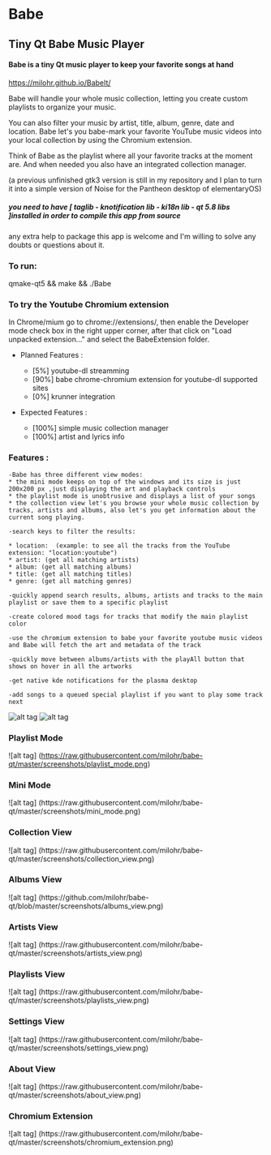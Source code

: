 # Babe
## Tiny Qt Babe Music Player

#### Babe is a tiny Qt music player to keep your favorite songs at hand

https://milohr.github.io/BabeIt/

Babe will handle your whole music collection, letting you create custom playlists to organize your music.

You can also filter your music by artist, title, album, genre, date and location. Babe let's you babe-mark your favorite YouTube music videos into your local collection by using the Chromium extension. 

Think of Babe as the playlist where all your favorite tracks at the moment are. And when needed you also have an integrated collection manager.


(a previous unfinished gtk3 version is still in my repository and I plan to turn it into a simple version of Noise for the Pantheon desktop of elementaryOS) 



##### you need to have [ taglib - knotification lib - ki18n lib - qt 5.8 libs ]installed in order to compile this app from source
any extra help to package this app is welcome and I'm willing to solve any doubts or questions about it.


<h3> To run: </h3>
qmake-qt5 && make && ./Babe

<h3> To try the Youtube Chromium extension</h3>
In Chrome/mium go to chrome://extensions/, then enable the Developer mode check box in the right upper corner, after that click on "Load unpacked extension..." and select the BabeExtension folder.

* Planned Features :
  * [5%] youtube-dl streamming
  * [90%] babe chrome-chromium extension for youtube-dl supported sites
  * [0%] krunner integration

* Expected Features :
  * [100%] simple music collection manager 
  * [100%] artist and lyrics info 
  
  
<h3> Features : </h3> 

    -Babe has three different view modes: 
    * the mini mode keeps on top of the windows and its size is just 200x200 px ,just displaying the art and playback controls
    * the playlist mode is unobtrusive and displays a list of your songs
    * the collection view let's you browse your whole music collection by tracks, artists and albums, also let's you get information about the current song playing.
    
    -search keys to filter the results: 
    
    * location:  (example: to see all the tracks from the YouTube extension: "location:youtube")
    * artist: (get all matching artists)
    * album: (get all matching albums)    
    * title: (get all matching titles)
    * genre: (get all matching genres)
    
    -quickly append search results, albums, artists and tracks to the main playlist or save them to a specific playlist
    
    -create colored mood tags for tracks that modify the main playlist color
    
    -use the chromium extension to babe your favorite youtube music videos and Babe will fetch the art and metadata of the track
    
    -quickly move between albums/artists with the playAll button that shows on hover in all the artworks
    
    -get native kde notifications for the plasma desktop
    
    -add songs to a queued special playlist if you want to play some track next
    
![alt tag](https://raw.githubusercontent.com/milohr/babe-music-player/master/Screenshot%20from%202016-05-01%2020%3A07%3A41.png) ![alt tag](https://raw.githubusercontent.com/milohr/babe-music-player/master/Screenshot%20from%202016-05-01%2020%3A08%3A06.png)

<h3> Playlist Mode </h3>

![alt tag] (https://raw.githubusercontent.com/milohr/babe-qt/master/screenshots/playlist_mode.png) 

<h3> Mini Mode </h3>
![alt tag] (https://raw.githubusercontent.com/milohr/babe-qt/master/screenshots/mini_mode.png)

<h3> Collection View </h3>
![alt tag] (https://raw.githubusercontent.com/milohr/babe-qt/master/screenshots/collection_view.png)

<h3> Albums View </h3>
![alt tag] (https://github.com/milohr/babe-qt/blob/master/screenshots/albums_view.png) 

<h3> Artists View </h3>
![alt tag] (https://raw.githubusercontent.com/milohr/babe-qt/master/screenshots/artists_view.png) 

<h3> Playlists View </h3>
![alt tag] (https://raw.githubusercontent.com/milohr/babe-qt/master/screenshots/playlists_view.png) 

<h3> Settings View </h3>
![alt tag] (https://raw.githubusercontent.com/milohr/babe-qt/master/screenshots/settings_view.png) 

<h3> About View </h3>
![alt tag] (https://raw.githubusercontent.com/milohr/babe-qt/master/screenshots/about_view.png) 

<h3> Chromium Extension </h3>
![alt tag] (https://raw.githubusercontent.com/milohr/babe-qt/master/screenshots/chromium_extension.png) 

